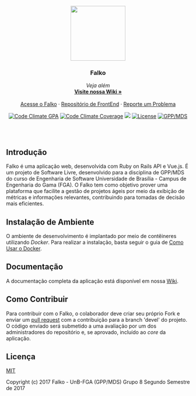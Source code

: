 <p align="center">
  <a href="https://github.com/fga-gpp-mds/Falko-2017.2-BackEnd/wiki">
    <img src="https://raw.githubusercontent.com/wiki/fga-gpp-mds/Falko-2017.2-BackEnd/images/logo.png" width=150 height=150>
  </a>

  <h3 align="center">Falko</h3>

  <p align="center">
    <i>Veja além</i>
    <br>
    <a href="https://github.com/fga-gpp-mds/Falko-2017.2-BackEnd/wiki"><strong>Visite nossa Wiki &raquo;</strong></a>
    <br>
    <br>
    <a href="http://falko.solutions">Acesse o Falko</a>
    &middot;
    <a href="https://github.com/fga-gpp-mds/Falko-2017.2-FrontEnd">Repositório de FrontEnd</a>
    &middot;
    <a href="https://github.com/fga-gpp-mds/Falko-2017.2-BackEnd/issues">Reporte um Problema</a>
  </p>
</p>

<p align="center">
  <a href="https://codeclimate.com/github/fga-gpp-mds/Falko-2017.2-BackEnd"><img src="https://codeclimate.com/github/fga-gpp-mds/Falko-2017.2-BackEnd/badges/gpa.svg" alt="Code Climate GPA"></a>
  <a href="https://codeclimate.com/github/fga-gpp-mds/Falko-2017.2-BackEnd"><img src="https://codeclimate.com/github/fga-gpp-mds/Falko-2017.2-BackEnd/badges/coverage.svg" alt="Code Climate Coverage"></a>
  <a href="https://github.com/fga-gpp-mds/Falko-2017.2-BackEnd" alt="Travis Build"><img src="https://img.shields.io/travis/fga-gpp-mds/Falko-2017.2-BackEnd.svg"></a>
  <a href="https://github.com/fga-gpp-mds/Falko-2017.2-BackEnd"><img src="https://img.shields.io/github/license/fga-gpp-mds/Falko-2017.2-BackEnd.svg" alt="License"></a>
  <a href="https://img.shields.io/badge/GPP%2FMDS-2017.2-brightgreen.svg"><img src="https://img.shields.io/badge/GPP%2FMDS-2017.2-brightgreen.svg" alt="GPP/MDS"></a>
</p>

<br></br>

## Introdução

Falko é uma aplicação web, desenvolvida com Ruby on Rails API e Vue.js. É um projeto de Software Livre, desenvolvido para a disciplina de GPP/MDS do curso de Engenharia de Software Universidade de Brasília - Campus de Engenharia do Gama (FGA).
O Falko tem como objetivo prover uma plataforma que facilite a gestão de projetos ágeis por meio da exibição de métricas e informações relevantes, contribuindo para tomadas de decisão mais eficientes.

## Instalação de Ambiente

O ambiente de desenvolvimento é implantado por meio de contêineres utilizando _Docker_. Para realizar a instalação, basta seguir o guia de [Como Usar o Docker](https://github.com/fga-gpp-mds/Falko-2017.2-BackEnd/wiki/Como-Usar-o-Docker).

## Documentação

A documentação completa da aplicação está disponível em nossa [Wiki](https://github.com/fga-gpp-mds/Falko-2017.2-BackEnd/wiki).

## Como Contribuir

Para contribuir com o Falko, o colaborador deve criar seu próprio Fork e enviar um [pull request](https://github.com/fga-gpp-mds/Falko-2017.2-BackEnd/pulls) com a contribuição para a branch 'devel' do projeto.
O código enviado será submetido a uma avaliação por um dos administradores do repositório e, se aprovado, incluído ao _core_ da aplicação.

## Licença

[MIT](https://github.com/fga-gpp-mds/Falko-2017.2-BackEnd/blob/devel/LICENSE)

Copyright (c) 2017 Falko - UnB-FGA (GPP/MDS) Grupo 8 Segundo Semestre de 2017
